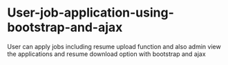 # User-job-application-using-bootstrap-and-ajax
User can apply jobs including resume upload function and also admin view the applications and resume download option with bootstrap and ajax
